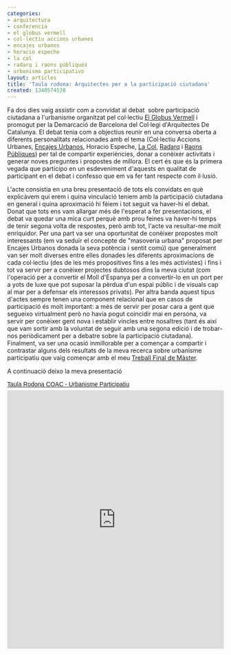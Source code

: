 ```yaml
---
categories:
- arquitectura
- conferencia
- el globus vermell
- col·lectiu accions urbanes
- encajes urbanos
- horacio espeche
- la col
- radarq i raons públiques
- urbanismo participativo
layout: articles
title: 'Taula rodona: Arquitectes per a la participació ciutadana'
created: 1340574538
---
```

<p>Fa dos dies vaig assistir com a convidat al debat&nbsp; sobre participació ciutadana a l'urbanisme organitzat pel col·lectiu <a href="http://elglobusvermell.wordpress.com/">El Globus Vermell</a> i promogut per la Demarcació de Barcelona del Col·legi d'Arquitectes De Catalunya. El debat tenia com a objectius reunir en una conversa oberta a diferents personalitats relacionades amb el tema (Col·lectiu Accions Urbanes, <a href="http://encajesurbanos.wordpress.com/">Encajes Urbanos</a>, Horacio Espeche, <a href="http://www.lacol.org/">La Col</a>, <a href="http://radarq.net">Radarq</a> i <a href="http://www.raonspubliques.org/">Raons Públiques</a>) per tal de compartir experiències, donar a conèixer activitats i generar noves preguntes i propostes de millora. El cert és que és la primera vegada que participo en un esdeveniment d'aquests en qualitat de participant en el debat i confesso que em va fer tant respecte com il·lusió.&nbsp;</p><p>L'acte consistia en una breu presentació de tots els convidats en què explicàvem qui erem i quina vinculació teniem amb la participació ciutadana en general i quina aproximació hi fèiem i tot seguit va haver-hi el debat. Donat que tots ens vam allargar més de l'esperat a fer presentacions, el debat va quedar una mica curt perquè amb prou feines va haver-hi temps de tenir segona volta de respostes, però amb tot, l'acte va resultar-me molt enriquidor. Per una part va ser una oportunitat de conèixer propostes molt interessants (em va seduïr el concepte de "masoveria urbana" proposat per Encajes Urbanos donada la seva potència i sentit comú) que generalment van ser molt diverses entre elles donades les diferents aproximacions de cada col·lectiu (des de les més propositives fins a les més activistes) i fins i tot va servir per a conèixer projectes dubtosos dins la meva ciutat (com l'operació per a convertir el Moll d'Espanya per a convertir-lo en un port per a yots de luxe que pot suposar la pèrdua d'un espai públic i de visuals cap al mar per a defensar els interessos privats). Per altra banda aquest tipus d'actes sempre tenen una component relacional que en casos de participació és molt important: a més de servir per posar cara a gent que segueixo virtualment però no havia pogut coincidir mai en persona, va servir per conèixer gent nova i establir vincles entre nosaltres (tant és així que vam sortir amb la voluntat de seguir amb una segona edició i de trobar-nos periòdicament per a debatre sobre la participació ciutadana). Finalment, va ser una ocasió inmillorable per a començar a compartir i contrastar alguns dels resultats de la meva recerca sobre urbanisme participatiu que vaig començar amb el meu <a href="http://carloscamara.es/blog/2012/04/03/trabajo-final-de-master-urbanismo-y-participacion-ciudadana">Treball Final de Màster</a>.</p><p>A continuació deixo la meva presentació</p><p><a href="http://www.scribd.com/doc/98387306/Taula-Rodona-COAC-Urbanisme-Participatiu" style="margin: 12px auto 6px auto; font-family: Helvetica,Arial,Sans-serif; font-style: normal; font-variant: normal; font-weight: normal; font-size: 14px; line-height: normal; font-size-adjust: none; font-stretch: normal; -x-system-font: none; display: block; text-decoration: underline;" title="View Taula Rodona COAC - Urbanisme Participatiu on Scribd">Taula Rodona COAC - Urbanisme Participatiu</a><iframe class="scribd_iframe_embed" data-aspect-ratio="1.33333333333333" data-auto-height="true" id="doc_88340" src="http://www.scribd.com/embeds/98387306/content?start_page=1&amp;view_mode=list&amp;access_key=key-1ewnfte8cce4ddy8ah72" frameborder="0" height="600" scrolling="no" width="100%"></iframe></p>

